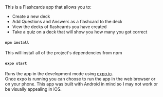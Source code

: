This is a Flashcards app that allows you to:
- Create a new deck
- Add Questions and Answers as a flashcard to the deck
- View the decks of flashcards you have created
- Take a quiz on a deck that will show you how many you got correct

#### `npm install`

This will install all of the project's dependencies from npm

#### `expo start`

Runs the app in the development mode using [expo.io](https://expo.io/).<br />
Once expo is running you can choose to run the app in the web browser or on your phone. This app was built with Android in mind so I may not work or be visually appealing in iOS.

